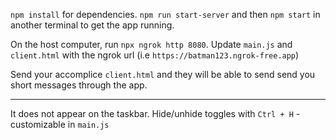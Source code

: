 `npm install` for dependencies.
`npm run start-server` and then `npm start` in another terminal to get the app running.

On the host computer, run `npx ngrok http 8080`. 
Update `main.js` and `client.html` with the ngrok url (i.e `https://batman123.ngrok-free.app`)

Send your accomplice `client.html` and they will be able to send send you short messages through the app.

---

It does not appear on the taskbar.
Hide/unhide toggles with `Ctrl + H` - customizable in `main.js`

